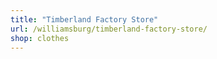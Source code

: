 ```yaml
---
title: "Timberland Factory Store"
url: /williamsburg/timberland-factory-store/
shop: clothes
---
```

